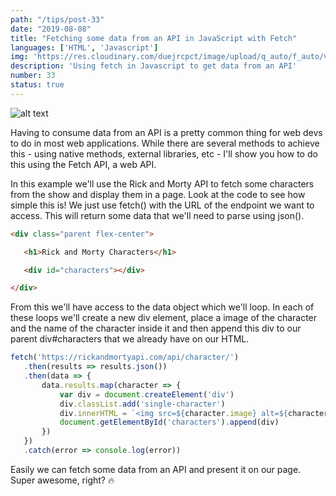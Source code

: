 ```yaml
---
path: "/tips/post-33"
date: "2019-08-08"
title: "Fetching some data from an API in JavaScript with Fetch"
languages: ['HTML', 'Javascript']
img: 'https://res.cloudinary.com/duejrcpct/image/upload/q_auto/f_auto/v1586803755/tips/33-1_v0wupz.png'
description: 'Using fetch in Javascript to get data from an API'
number: 33
status: true
---
```


![alt text](https://res.cloudinary.com/duejrcpct/image/upload/q_auto/f_auto/v1586803754/tips/33-2_kpte0i.png "Fetch data from API")

Having to consume data from an API is a pretty common thing for web devs to do in most web applications. While there are several methods to achieve this - using native methods, external libraries, etc - I'll show you how to do this using the Fetch API, a web API.

In this example we'll use the Rick and Morty API to fetch some characters from the show and display them in a page. Look at the code to see how simple this is! We just use fetch() with the URL of the endpoint we want to access. This will return some data that we'll need to parse using json().

 ```html
<div class="parent flex-center">

    <h1>Rick and Morty Characters</h1>

    <div id="characters"></div>

</div>
 ```

From this we'll have access to the data object which we'll loop. In each of these loops we'll create a new div element, place a image of the character and the name of the character inside it and then append this div to our parent div#characters that we already have on our HTML.


 ```javascript
fetch('https://rickandmortyapi.com/api/character/')
    .then(results => results.json())
    .then(data => {
        data.results.map(character => {
            var div = document.createElement('div')
            div.classList.add('single-character')
            div.innerHTML = `<img src=${character.image} alt=${character.name} /><h3>${character.name}</h3>`
            document.getElementById('characters').append(div)
        })
    })
    .catch(error => console.log(error))
 ```
  Easily we can fetch some data from an API and present it on our page. Super awesome, right? 🔥